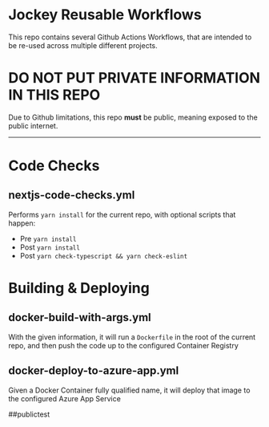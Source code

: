 # Jockey Reusable Workflows

This repo contains several Github Actions Workflows, that are intended to be re-used across multiple different projects.

# DO NOT PUT PRIVATE INFORMATION IN THIS REPO

Due to Github limitations, this repo **must** be public, meaning exposed to the public internet.

---
# Code Checks

## nextjs-code-checks.yml
Performs `yarn install` for the current repo, with optional scripts that happen:

- Pre `yarn install`
- Post `yarn install`
- Post `yarn check-typescript && yarn check-eslint`

# Building & Deploying

## docker-build-with-args.yml
With the given information, it will run a `Dockerfile` in the root of the current repo, and then push the code up to the configured Container Registry

## docker-deploy-to-azure-app.yml
Given a Docker Container fully qualified name, it will deploy that image to the configured Azure App Service

##publictest
